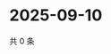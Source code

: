 # 2025-09-10

共 0 条

<!-- BEGIN ZHIHUVIDEO -->
<!-- 最后更新时间 Wed Sep 10 2025 06:09:07 GMT+0800 (China Standard Time) -->

<!-- END ZHIHUVIDEO -->
